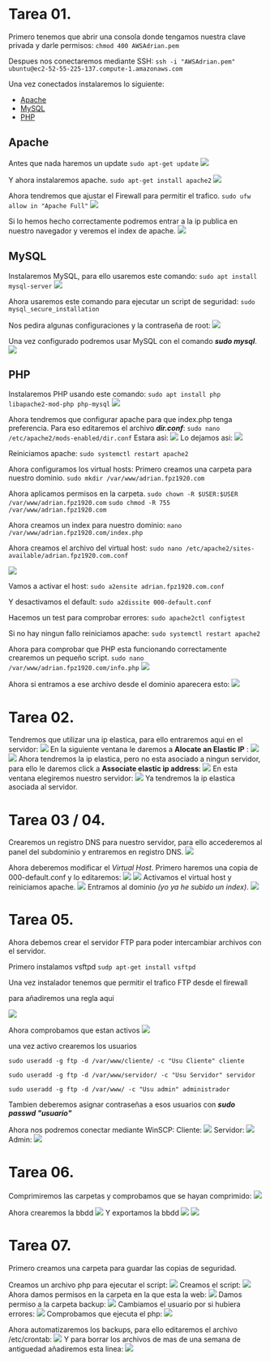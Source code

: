 # Tarea 01.
Primero tenemos que abrir una consola donde tengamos nuestra clave privada y darle permisos:
````chmod 400 AWSAdrian.pem````

Despues nos conectaremos mediante SSH:
````ssh -i "AWSAdrian.pem" ubuntu@ec2-52-55-225-137.compute-1.amazonaws.com````

Una vez conectados instalaremos lo siguiente:
- [Apache](#apache)
- [MySQL](#mysql)
- [PHP](#php)

## Apache

Antes que nada haremos un update
````sudo apt-get update````
![](img/update.png)

Y ahora instalaremos apache.
````sudo apt-get install apache2````
![](img/install_apache.png)

Ahora tendremos que ajustar el Firewall para permitir el trafico.
````sudo ufw allow in "Apache Full"````
![](img/firewall_apache.png)

Si lo hemos hecho correctamente podremos entrar a la ip publica en nuestro navegador y veremos el index de apache.
![](img/apache_instalado.png)

## MySQL

Instalaremos MySQL, para ello usaremos este comando:
````sudo apt install mysql-server````
![](img/install_mysql.png)

Ahora usaremos este comando para ejecutar un script de seguridad:
````sudo mysql_secure_installation````

Nos pedira algunas configuraciones y la contraseña de root:
![](img/mysql_security.png)

Una vez configurado podremos usar MySQL con el comando ***sudo mysql***.
![](img/mysql_instalado.png)

## PHP

Instalaremos PHP usando este comando:
````sudo apt install php libapache2-mod-php php-mysql````
![](img/php_instalado.png)

Ahora tendremos que configurar apache para que index.php tenga preferencia.
Para eso editaremos el archivo ***dir.conf***:
````sudo nano /etc/apache2/mods-enabled/dir.conf````
Estara asi:
![](img/php_index1.png)
Lo dejamos asi:
![](img/php_index2.png)

Reiniciamos apache:
````sudo systemctl restart apache2````

Ahora configuramos los virtual hosts:
Primero creamos una carpeta para nuestro dominio.
````sudo mkdir /var/www/adrian.fpz1920.com````

Ahora aplicamos permisos en la carpeta.
````sudo chown -R $USER:$USER /var/www/adrian.fpz1920.com````
````sudo chmod -R 755 /var/www/adrian.fpz1920.com````

Ahora creamos un index para nuestro dominio:
````nano /var/www/adrian.fpz1920.com/index.php````

Ahora creamos el archivo del virtual host:
````sudo nano /etc/apache2/sites-available/adrian.fpz1920.com.conf````

![](img/virtualhost.png)

Vamos a activar el host:
````sudo a2ensite adrian.fpz1920.com.conf````

Y desactivamos el default:
````sudo a2dissite 000-default.conf````

Hacemos un test para comprobar errores:
````sudo apache2ctl configtest````

Si no hay ningun fallo reiniciamos apache:
````sudo systemctl restart apache2````

Ahora para comprobar que PHP esta funcionando correctamente crearemos un pequeño script.
````sudo nano /var/www/adrian.fpz1920.com/info.php````
![](img/script.png)

Ahora si entramos a ese archivo desde el dominio aparecera esto:
![](img/script2.png)

# Tarea 02.

Tendremos que utilizar una ip elastica, para ello entraremos aqui en el servidor:
![](img/ipelastica.png)
En la siguiente ventana le daremos a **Alocate an Elastic IP** :
![](img/ipelastica2.png)
![](img/ipelastica3.png)
Ahora tendremos la ip elastica, pero no esta asociado a ningun servidor, para ello le daremos click a **Associate elastic ip address**:
![](img/ipelastica4.png)
En esta ventana elegiremos nuestro servidor:
![](img/ipelastica5.png)
Ya tendremos la ip elastica asociada al servidor.

# Tarea 03 / 04.

Crearemos un registro DNS para nuestro servidor, para ello accederemos al panel del subdominio y entraremos en registro DNS.
![](img/dns.png)

Ahora deberemos modificar el *Virtual Host*.
Primero haremos una copia de 000-default.conf y lo editaremos:
![](img/virtualhostdns1.png)
![](img/virtualhostdns2.png)
Activamos el virtual host y reiniciamos apache.
![](img/virtualhostdns3.png)
Entramos al dominio *(yo ya he subido un index)*.
![](img/virtualhostdns4.png)

# Tarea 05.

Ahora debemos crear el servidor FTP para poder intercambiar archivos con el servidor.

Primero instalamos vsftpd
````sudp apt-get install vsftpd````

Una vez instalador tenemos que permitir el trafico FTP desde el firewall

para añadiremos una regla aqui

![](img/puertoftp.png)

Ahora comprobamos que estan activos
![](img/ftpfirewall.png)

una vez activo crearemos los usuarios

````sudo useradd -g ftp -d /var/www/cliente/ -c "Usu Cliente" cliente````

````sudo useradd -g ftp -d /var/www/servidor/ -c "Usu Servidor" servidor````

````sudo useradd -g ftp -d /var/www/ -c "Usu admin" administrador````


Tambien deberemos asignar contraseñas a esos usuarios con ***sudo passwd "usuario"***

Ahora nos podremos conectar mediante WinSCP:
Cliente:
![](img/ftpcliente.png)
Servidor:
![](img/servidorftp.png)
Admin:
![](img/adminftp.png)

# Tarea 06.

Comprimiremos las carpetas y comprobamos que se hayan comprimido:
![](img/tar.png)

Ahora crearemos la bbdd
![](img/bbdd.png)
Y exportamos la bbdd
![](img/bbddsql.png)
![](img/bbddsql2.png)

# Tarea 07.

Primero creamos una carpeta para guardar las copias de seguridad.

Creamos un archivo php para ejecutar el script:
![](img/backupphp2.png)
Creamos el script:
![](img/backupsh.png)
Ahora damos permisos en la carpeta en la que esta la web:
![](img/backupcarpetas1.png)
Damos permiso a la carpeta backup:
![](img/backupcarpetas2.png)
Cambiamos el usuario por si hubiera errores:
![](img/backupcarpetas3.png)
Comprobamos que ejecuta el php:
![](img/backup.png)

Ahora automatizaremos los backups, para ello editaremos el archivo /etc/crontab:
![](img/crontab1.png)
Y para borrar los archivos de mas de una semana de antiguedad añadiremos esta linea:
![](img/crontab2.png)

